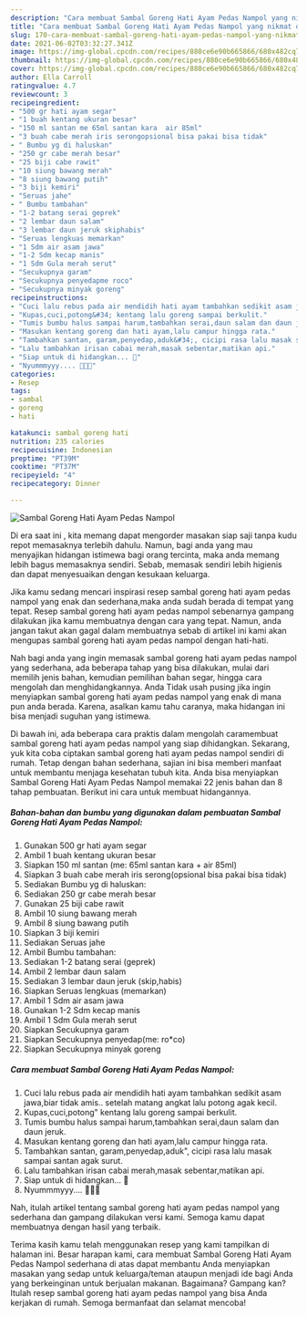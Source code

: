```yaml
---
description: "Cara membuat Sambal Goreng Hati Ayam Pedas Nampol yang nikmat dan Mudah Dibuat"
title: "Cara membuat Sambal Goreng Hati Ayam Pedas Nampol yang nikmat dan Mudah Dibuat"
slug: 170-cara-membuat-sambal-goreng-hati-ayam-pedas-nampol-yang-nikmat-dan-mudah-dibuat
date: 2021-06-02T03:32:27.341Z
image: https://img-global.cpcdn.com/recipes/880ce6e90b665866/680x482cq70/sambal-goreng-hati-ayam-pedas-nampol-foto-resep-utama.jpg
thumbnail: https://img-global.cpcdn.com/recipes/880ce6e90b665866/680x482cq70/sambal-goreng-hati-ayam-pedas-nampol-foto-resep-utama.jpg
cover: https://img-global.cpcdn.com/recipes/880ce6e90b665866/680x482cq70/sambal-goreng-hati-ayam-pedas-nampol-foto-resep-utama.jpg
author: Ella Carroll
ratingvalue: 4.7
reviewcount: 3
recipeingredient:
- "500 gr hati ayam segar"
- "1 buah kentang ukuran besar"
- "150 ml santan me 65ml santan kara  air 85ml"
- "3 buah cabe merah iris serongopsional bisa pakai bisa tidak"
- " Bumbu yg di haluskan"
- "250 gr cabe merah besar"
- "25 biji cabe rawit"
- "10 siung bawang merah"
- "8 siung bawang putih"
- "3 biji kemiri"
- "Seruas jahe"
- " Bumbu tambahan"
- "1-2 batang serai geprek"
- "2 lembar daun salam"
- "3 lembar daun jeruk skiphabis"
- "Seruas lengkuas memarkan"
- "1 Sdm air asam jawa"
- "1-2 Sdm kecap manis"
- "1 Sdm Gula merah serut"
- "Secukupnya garam"
- "Secukupnya penyedapme roco"
- "Secukupnya minyak goreng"
recipeinstructions:
- "Cuci lalu rebus pada air mendidih hati ayam tambahkan sedikit asam jawa,biar tidak amis.. setelah matang angkat lalu potong agak kecil."
- "Kupas,cuci,potong&#34; kentang lalu goreng sampai berkulit."
- "Tumis bumbu halus sampai harum,tambahkan serai,daun salam dan daun jeruk."
- "Masukan kentang goreng dan hati ayam,lalu campur hingga rata."
- "Tambahkan santan, garam,penyedap,aduk&#34;, cicipi rasa lalu masak sampai santan agak surut."
- "Lalu tambahkan irisan cabai merah,masak sebentar,matikan api."
- "Siap untuk di hidangkan... 🥰"
- "Nyummmyyy.... 🥰🥰🥰"
categories:
- Resep
tags:
- sambal
- goreng
- hati

katakunci: sambal goreng hati 
nutrition: 235 calories
recipecuisine: Indonesian
preptime: "PT39M"
cooktime: "PT37M"
recipeyield: "4"
recipecategory: Dinner

---
```



![Sambal Goreng Hati Ayam Pedas Nampol](https://img-global.cpcdn.com/recipes/880ce6e90b665866/680x482cq70/sambal-goreng-hati-ayam-pedas-nampol-foto-resep-utama.jpg)

Di era  saat ini , kita memang dapat mengorder masakan siap saji tanpa kudu repot memasaknya terlebih dahulu. Namun, bagi anda yang mau menyajikan hidangan istimewa bagi orang tercinta, maka anda memang lebih bagus memasaknya sendiri. Sebab, memasak sendiri lebih higienis dan dapat menyesuaikan dengan kesukaan keluarga.

Jika kamu sedang mencari inspirasi resep sambal goreng hati ayam pedas nampol yang enak dan sederhana,maka anda sudah berada di tempat yang tepat. Resep sambal goreng hati ayam pedas nampol  sebenarnya gampang dilakukan jika kamu membuatnya dengan cara yang tepat. Namun, anda jangan takut akan gagal dalam membuatnya 
sebab di artikel ini kami akan mengupas sambal goreng hati ayam pedas nampol dengan hati-hati.  



Nah bagi anda yang ingin memasak sambal goreng hati ayam pedas nampol yang sederhana, ada beberapa tahap yang bisa dilakukan, mulai dari memilih jenis bahan, kemudian pemilihan bahan segar, hingga cara mengolah dan menghidangkannya. Anda Tidak usah pusing jika ingin menyiapkan sambal goreng hati ayam pedas nampol yang enak di mana pun anda berada. Karena, asalkan kamu  tahu caranya, maka hidangan ini bisa menjadi suguhan yang istimewa.

Di bawah ini, ada beberapa cara praktis  dalam mengolah caramembuat sambal goreng hati ayam pedas nampol yang siap dihidangkan. Sekarang, yuk kita coba ciptakan sambal goreng hati ayam pedas nampol sendiri di rumah. Tetap dengan bahan sederhana, sajian ini bisa memberi manfaat untuk membantu menjaga kesehatan tubuh kita. Anda bisa menyiapkan Sambal Goreng Hati Ayam Pedas Nampol memakai 22 jenis bahan dan 8 tahap pembuatan. Berikut ini cara untuk membuat hidangannya.

<!--inarticleads1-->

##### Bahan-bahan dan bumbu yang digunakan dalam pembuatan Sambal Goreng Hati Ayam Pedas Nampol:

1. Gunakan 500 gr hati ayam segar
1. Ambil 1 buah kentang ukuran besar
1. Siapkan 150 ml santan (me: 65ml santan kara + air 85ml)
1. Siapkan 3 buah cabe merah iris serong(opsional bisa pakai bisa tidak)
1. Sediakan  Bumbu yg di haluskan:
1. Sediakan 250 gr cabe merah besar
1. Gunakan 25 biji cabe rawit
1. Ambil 10 siung bawang merah
1. Ambil 8 siung bawang putih
1. Siapkan 3 biji kemiri
1. Sediakan Seruas jahe
1. Ambil  Bumbu tambahan:
1. Sediakan 1-2 batang serai (geprek)
1. Ambil 2 lembar daun salam
1. Sediakan 3 lembar daun jeruk (skip,habis)
1. Siapkan Seruas lengkuas (memarkan)
1. Ambil 1 Sdm air asam jawa
1. Gunakan 1-2 Sdm kecap manis
1. Ambil 1 Sdm Gula merah serut
1. Siapkan Secukupnya garam
1. Siapkan Secukupnya penyedap(me: ro*co)
1. Siapkan Secukupnya minyak goreng




<!--inarticleads2-->

##### Cara membuat Sambal Goreng Hati Ayam Pedas Nampol:

1. Cuci lalu rebus pada air mendidih hati ayam tambahkan sedikit asam jawa,biar tidak amis.. setelah matang angkat lalu potong agak kecil.
1. Kupas,cuci,potong&#34; kentang lalu goreng sampai berkulit.
1. Tumis bumbu halus sampai harum,tambahkan serai,daun salam dan daun jeruk.
1. Masukan kentang goreng dan hati ayam,lalu campur hingga rata.
1. Tambahkan santan, garam,penyedap,aduk&#34;, cicipi rasa lalu masak sampai santan agak surut.
1. Lalu tambahkan irisan cabai merah,masak sebentar,matikan api.
1. Siap untuk di hidangkan... 🥰
1. Nyummmyyy.... 🥰🥰🥰




Nah, itulah artikel tentang  sambal goreng hati ayam pedas nampol  yang sederhana dan gampang dilakukan versi kami. Semoga kamu dapat membuatnya dengan hasil yang terbaik. 

Terima kasih kamu telah menggunakan resep yang kami tampilkan di halaman ini. Besar harapan kami, cara membuat  Sambal Goreng Hati Ayam Pedas Nampol sederhana di atas dapat membantu Anda menyiapkan masakan yang sedap untuk keluarga/teman ataupun menjadi ide bagi Anda yang berkeinginan untuk berjualan makanan. Bagaimana? Gampang kan? Itulah resep sambal goreng hati ayam pedas nampol yang bisa Anda kerjakan di rumah. Semoga bermanfaat dan selamat mencoba!

